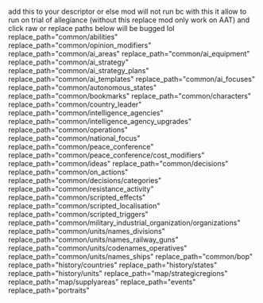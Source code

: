 add this to your descriptor or else mod will not run bc with this it allow to run on trial of allegiance (without this replace mod only work on AAT) and click raw or replace paths below will be bugged lol
replace_path="common/abilities"
replace_path="common/opinion_modifiers"
replace_path="common/ai_areas"
replace_path="common/ai_equipment"
replace_path="common/ai_strategy"
replace_path="common/ai_strategy_plans"
replace_path="common/ai_templates"
replace_path="common/ai_focuses"
replace_path="common/autonomous_states"
replace_path="common/bookmarks"
replace_path="common/characters"
replace_path="common/country_leader"
replace_path="common/intelligence_agencies"
replace_path="common/intelligence_agency_upgrades"
replace_path="common/operations"
replace_path="common/national_focus"
replace_path="common/peace_conference"
replace_path="common/peace_conference/cost_modifiers"
replace_path="common/ideas"
replace_path="common/decisions"
replace_path="common/on_actions"
replace_path="common/decisions/categories"
replace_path="common/resistance_activity"
replace_path="common/scripted_effects"
replace_path="common/scripted_localisation"
replace_path="common/scripted_triggers"
replace_path="common/military_industrial_organization/organizations"
replace_path="common/units/names_divisions"
replace_path="common/units/names_railway_guns"
replace_path="common/units/codenames_operatives"
replace_path="common/units/names_ships"
replace_path="common/bop"
replace_path="history/countries"
replace_path="history/states"
replace_path="history/units"
replace_path="map/strategicregions"
replace_path="map/supplyareas"
replace_path="events"
replace_path="portraits"
